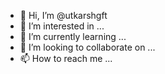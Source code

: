 - 👋 Hi, I’m @utkarshgft
- 👀 I’m interested in ...
- 🌱 I’m currently learning ...
- 💞️ I’m looking to collaborate on ...
- 📫 How to reach me ...

<!---
utkarshgft/utkarshgft is a ✨ special ✨ repository because its `README.md` (this file) appears on your GitHub profile.
You can click the Preview link to take a look at your changes.
--->

